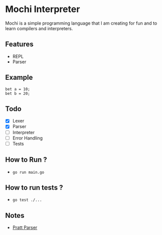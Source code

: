 # Mochi Interpreter

Mochi is a simple programming language that I am creating for fun and to learn compilers and interpreters.

## Features
- REPL
- Parser


## Example

```
bet a = 10;
bet b = 20;
```

## Todo
- [x] Lexer
- [x] Parser
- [ ] Interpreter
- [ ] Error Handling
- [ ] Tests

## How to Run ?
- `go run main.go`

## How to run tests ?
- `go test ./...`

## Notes
- [Pratt Parser](./parser/how-does-pratter-parser-works.md)
